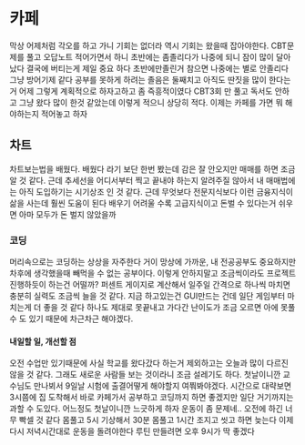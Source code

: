 # 카페

막상 어제처럼 각오를 하고 가니 기회는 없더라 역시 기회는 왔을때 잡아야한다. CBT문제를 풀고 오답노트 적어가면서 하니 초반에는 좀졸리다가 나중에 되니 잠이 많이 달아났다 결국에 버티는게 제일 중요
하다 초반에만졸린거 참으면 나중에는 별로 안졸리다 그냥 방어기제 같다 공부를 못하게 하려는 졸음은 둘째치고 아직도 딴짓을 많이 한다는거 어제 그렇게 계획적으로 하자고하고 좀 즉흥적이였다
CBT3회 만 풀고 독서도 안하고 그냥 왔다 많이 한것 같았는데 이렇게 적으니 상당히 적다. 이제는 카페를 가면 뭐 해야하는지 적어놓고 하자

## 차트

차트보는법을 배웠다. 배웠다 라기 보단 한번 봤는데 감은 잘 안오지만 매매를 하면 조금 알 것 같다. 근데 추세선을 어디서부터 찍고 끝내야 하는지 알려주질 않아서 내 매매법에는 아직 도입하기는 시기상조
인 것 같다. 근데 무엇보다 전문지식보다 이런 금융지식이 삶을 사는데 훨씬 도움이 된다 배우기 어려울 수록 고급지식이고 돈벌 수 있다는거 쉬우면 아마 모두가 돈 벌지 않았을까 

### 코딩

머리속으로는 코딩하는 상상을 자주한다 거이 망상에 가까운, 내 전공공부도 중요하지만 차후에 생각했을때 빼먹을 수 없는 공부이다. 이렇게 안하지말고 조금씩이라도 프로젝트 진행하듯이 하는건 어떨까?
퍼센트 게이지로 계산해서 일주일 간격으로 하나씩 마치면 충분히 실력도 조금씩 늘을 것 같다. 지금 하고있는건 GUI만드는 건데 일단 게임부터 마치는게 더 좋을 것 같다 하나도 제대로 못끝내고 가다간
난이도가 조금 오르면 아에 못풀 수 도 있기 때문에 차근차근 해야겠다.

#### 내일할 일, 개선할 점

오전 수업만 있기때문에 사실 학교를 왔다갔다 하는거 제외하고는 오늘과 많이 다르진 않을 것 같다. 그래도 새로운 사람들 보는 것이라니 조금 설레기도 하다. 첫날이니깐 교수님도 만나뵈서 9일날 시험에
출결어떻게 해야할지 여쭤봐야겠다. 시간으로 대략보면 3시쯤에 집 도착해서 바로 카페가서 공부하고 코딩까지 하면 좋겠지만 일단 거기까지는 과할 수 도있다. 어느정도 첫날이니깐 느긋하게 하자
운동이 좀 문제네.. 오전에 하긴 너무 빡셀 것 같다 몸풀고 5시 기상해서 30분 몸풀고 1시간 조지고 씻고 하면 늦는다 이제 다시 저녁시간대로 운동을 돌려야한다 루틴 만들려면 오후 9시가 딱 좋겠다 
